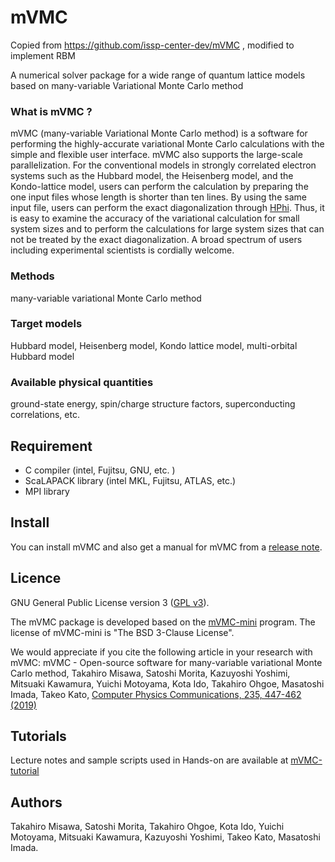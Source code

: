 # mVMC

Copied from https://github.com/issp-center-dev/mVMC , modified to implement RBM

A numerical solver package for a wide range of quantum lattice models based on many-variable Variational Monte Carlo method

### What is mVMC ?

mVMC (many-variable Variational Monte Carlo method)
is a software for performing the highly-accurate
variational Monte Carlo calculations
with the simple and flexible user interface.
mVMC also supports the large-scale parallelization.
For the conventional models in strongly correlated electron systems such as the Hubbard model, the Heisenberg model, and the Kondo-lattice model,
users can perform the calculation by preparing the one input files whose length is shorter than ten lines.
By using the same input file, users can perform the exact diagonalization through [HPhi](https://github.com/QLMS/HPhi/releases).
Thus, it is easy to examine the accuracy of the variational calculation for small system sizes
and to perform the calculations
for large system sizes that can not be treated
by the exact diagonalization.
A broad spectrum of users including experimental scientists is cordially welcome.


### Methods

many-variable variational Monte Carlo method


### Target models

Hubbard model, Heisenberg model, Kondo lattice model, multi-orbital Hubbard model

### Available physical quantities

ground-state energy, spin/charge structure factors, superconducting correlations, etc.


## Requirement

- C compiler (intel, Fujitsu, GNU, etc. )
- ScaLAPACK library (intel MKL, Fujitsu, ATLAS, etc.)
- MPI library

## Install

You can install mVMC and also get a manual for mVMC from a [release note](https://github.com/issp-center-dev/mVMC/releases).


## Licence

GNU General Public License version 3 ([GPL v3](http://www.gnu.org/licenses/gpl-3.0.en.html)).

The mVMC package is developed based on the [mVMC-mini](https://github.com/fiber-miniapp/mVMC-mini) program. The license of mVMC-mini is "The BSD 3-Clause License".

We would appreciate if you cite the following article in your research with mVMC:
mVMC - Open-source software for many-variable variational Monte Carlo method, Takahiro Misawa, Satoshi Morita, Kazuyoshi Yoshimi, Mitsuaki Kawamura, Yuichi Motoyama, Kota Ido, Takahiro Ohgoe, Masatoshi Imada, Takeo Kato,
[Computer Physics Communications, 235, 447-462 (2019)](https://www.sciencedirect.com/science/article/pii/S0010465518303102)


## Tutorials

Lecture notes and sample scripts used in Hands-on
are available at [mVMC-tutorial](https://github.com/issp-center-dev/mVMC-tutorial)

## Authors

Takahiro Misawa, Satoshi Morita, Takahiro Ohgoe, Kota Ido, Yuichi Motoyama, Mitsuaki Kawamura, Kazuyoshi Yoshimi, Takeo Kato, Masatoshi Imada.
